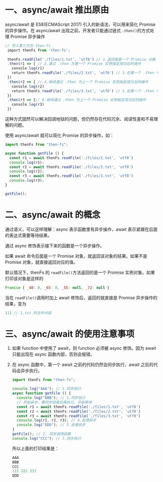 # 一、async/await 推出原由

async/await 是 ES8(ECMAScript 2017) 引入的新语法，可以用来简化 Promise 的异步操作。在 async/await 出现之前，开发者只能通过链式 `.then()`的方式处理 Promise 异步操作

```javascript
// 导入第三方包 then-fs
 import thenFs from 'then-fs';
 
 thenFs.readFile('./files/1.txt', 'utf8') // 1.返回值是一个 Promise 对象
 .then(r1 => { // 2.通过 .then 为第一个 Promise 实例指定成功后的操作
   console.log(r1)
   return thenFs.readFile('./files/2.txt', 'utf8') // 3.在第一个 .then 中返回一个新的 Promise 对象
 })
 .then(r2 => { // 4.继续通过 .then 为上一个 Promise 实例指定成功后的操作
   console.log(r2)
   return thenFs.readFile('./files/3.txt', 'utf8') // 5.在第一个 .then 中返回一个新的 Promise 对象
 })
 .then(r3 => {// 6.继续通过 .then 为上一个 Promise 实例指定成功后的操作
   console.log(r3)
 })
```

这种方式固然可以解决回调地狱的问题，但仍然存在代码冗余、阅读性差和不易理解的问题。

使用 async/await 就可以简化 Promise 的异步操作，如：

```javascript
import thenFs from "then-fs";

async function getFile () {
  const r1 = await thenFs.readFile('./files/1.txt', 'utf8')
  console.log(r1);
  const r2 = await thenFs.readFile('./files/2.txt', 'utf8')
  console.log(r2);
  const r3 = await thenFs.readFile('./files/3.txt', 'utf8')
  console.log(r3);
}

getFile();
```

# 二、async/await 的概念

通过语义，可以这样理解：async 表示函数里有异步操作，await 表示紧跟在后面的表达式需要等待结果。

通过 async 修饰表示接下来的函数是一个异步操作。

如果 await 命令后面是一个 Promise 对象，就返回该对象的结果。如果不是 Promise 对象，就直接返回对应的值。

默认情况下，thenFs 的 `readFile()`方法返回的是一个 Promise 实例对象。如果打印该对象是这样的

```javascript
Promise { _40: 0, _65: 0, _55: null, _72: null }
```

当在 `readFile()`调用时加上 await 修饰后，返回的就直接是 Promise 异步操作的结果，变为

```javascript
111 // 1.txt 的文件内容
```

# 三、async/await 的使用注意事项

1. 如果 function 中使用了 await，则 function 必须被 async 修饰。因为 await 只能出现在 async 函数内部，否则会报错。

2. 在 async 函数中，第一个 await 之前的代码仍然会同步执行，await 之后的代码会异步执行。

   ```javascript
   import thenFs from "then-fs";
   
   console.log("AAA"); // 1.同步执行
   async function getFile () {
     console.log("BBB"); // 3.同步执行
     // 开始异步，需同步结束后再执行，开始等待
     const r1 = await thenFs.readFile('./files/1.txt', 'utf8') 
     const r2 = await thenFs.readFile('./files/2.txt', 'utf8')
     const r3 = await thenFs.readFile('./files/3.txt', 'utf8')
     console.log(r1, r2, r3); // 4.处理异步
     console.log("DDD"); // 5.处理异步
   }
   getFile(); // 2. 同步调用函数
   console.log("CCC"); // 3.同步执行
   ```

   所以上面的打印结果是：

   ```javascript
   AAA
   BBB
   CCC
   111 222 333
   DDD
   ```

   